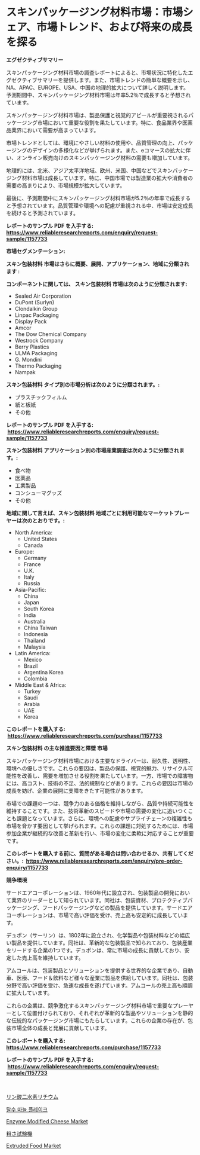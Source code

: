 <p><h1>スキンパッケージング材料市場：市場シェア、市場トレンド、および将来の成長を探る</h1></p><p><strong>エグゼクティブサマリー</strong></p>
<p><p>スキンパッケージング材料市場の調査レポートによると、市場状況に特化したエグゼクティブサマリーを提供します。また、市場トレンドの簡単な概要を示し、NA、APAC、EUROPE、USA、中国の地理的拡大について詳しく説明します。予測期間中、スキンパッケージング材料市場は年率5.2％で成長すると予想されています。</p><p>スキンパッケージング材料市場は、製品保護と視覚的アピールが重要視されるパッケージング市場において重要な役割を果たしています。特に、食品業界や医薬品業界において需要が高まっています。</p><p>市場トレンドとしては、環境にやさしい材料の使用や、品質管理の向上、パッケージングのデザインの多様化などが挙げられます。また、eコマースの拡大に伴い、オンライン販売向けのスキンパッケージング材料の需要も増加しています。</p><p>地理的には、北米、アジア太平洋地域、欧州、米国、中国などでスキンパッケージング材料市場は成長しています。特に、中国市場では製造業の拡大や消費者の需要の高まりにより、市場規模が拡大しています。</p><p>最後に、予測期間中にスキンパッケージング材料市場が5.2％の年率で成長すると予想されています。品質管理や環境への配慮が重視される中、市場は安定成長を続けると予測されています。</p></p>
<p><strong>レポートのサンプル PDF を入手する: <a href="https://www.reliableresearchreports.com/enquiry/request-sample/1157733">https://www.reliableresearchreports.com/enquiry/request-sample/1157733</a></strong></p>
<p><strong>市場セグメンテーション:</strong></p>
<p><strong> スキン包装材料 市場はさらに概要、展開、アプリケーション、地域に分類されます :</strong></p>
<p><strong>コンポーネントに関しては、 スキン包装材料 市場は次のように分類されます: &nbsp;</strong></p>
<p><ul><li>Sealed Air Corporation</li><li>DuPont (Surlyn)</li><li>Clondalkin Group</li><li>Linpac Packaging</li><li>Display Pack</li><li>Amcor</li><li>The Dow Chemical Company</li><li>Westrock Company</li><li>Berry Plastics</li><li>ULMA Packaging</li><li>G. Mondini</li><li>Thermo Packaging</li><li>Nampak</li></ul></p>
<p><strong> スキン包装材料 タイプ別の市場分析は次のように分類されます。:</strong></p>
<p><ul><li>プラスチックフィルム</li><li>紙と板紙</li><li>その他</li></ul></p>
<p><strong>レポートのサンプル PDF を入手する: &nbsp;<a href="https://www.reliableresearchreports.com/enquiry/request-sample/1157733">https://www.reliableresearchreports.com/enquiry/request-sample/1157733</a></strong></p>
<p><strong> スキン包装材料 アプリケーション別の市場産業調査は次のように分類されます。:</strong></p>
<p><ul><li>食べ物</li><li>医薬品</li><li>工業製品</li><li>コンシューマグッズ</li><li>その他</li></ul></p>
<p><strong>地域に関して言えば、スキン包装材料 地域ごとに利用可能なマーケットプレーヤーは次のとおりです。:</strong></p>
<p><ul>
    <li>
        North America:
        <ul>
            <li>United States</li>
            <li>Canada</li>
        </ul>
    </li>
    <li>
        Europe:
        <ul>
            <li>Germany</li>
            <li>France</li>
            <li>U.K.</li>
            <li>Italy</li>
            <li>Russia</li>
        </ul>
    </li>
    <li>
        Asia-Pacific:
        <ul>
            <li>China</li>
            <li>Japan</li>
            <li>South Korea</li>
            <li>India</li>
            <li>Australia</li>
            <li>China Taiwan</li>
            <li>Indonesia</li>
            <li>Thailand</li>
            <li>Malaysia</li>
        </ul>
    </li>
    <li>
        Latin America:
        <ul>
            <li>Mexico</li>
            <li>Brazil</li>
            <li>Argentina Korea</li>
            <li>Colombia</li>
        </ul>
    </li>
    <li>
        Middle East & Africa:
        <ul>
            <li>Turkey</li>
            <li>Saudi</li>
            <li>Arabia</li>
            <li>UAE</li>
            <li>Korea</li>
        </ul>
    </li>
    </ul></p>
<p><strong>このレポートを購入する: &nbsp;<a href="https://www.reliableresearchreports.com/purchase/1157733">https://www.reliableresearchreports.com/purchase/1157733</a></strong></p>
<p><strong>スキン包装材料 の主な推進要因と障壁 市場</strong></p>
<p><p>スキンパッケージング材料市場における主要なドライバーは、耐久性、透明性、環境への優しさです。これらの要因は、製品の保護、視覚的魅力、リサイクル可能性を改善し、需要を増加させる役割を果たしています。一方、市場での障害物には、高コスト、技術の不足、法的規制などがあります。これらの要因は市場の成長を妨げ、企業の展開に支障をきたす可能性があります。</p><p>市場での課題の一つは、競争力のある価格を維持しながら、品質や持続可能性を維持することです。また、技術革新のスピードや市場の需要の変化に追いつくことも課題となっています。さらに、環境への配慮やサプライチェーンの複雑性も市場を脅かす要因として挙げられます。これらの課題に対処するためには、市場参加企業が継続的な改善と革新を行い、市場の変化に柔軟に対応することが重要です。</p></p>
<p><strong>このレポートを購入する前に、質問がある場合は問い合わせるか、共有してください。:&nbsp; <a href="https://www.reliableresearchreports.com/enquiry/pre-order-enquiry/1157733">https://www.reliableresearchreports.com/enquiry/pre-order-enquiry/1157733</a></strong></p>
<p><strong>競争環境</strong></p>
<p><p>サードエアコーポレーションは、1960年代に設立され、包装製品の開発において業界のリーダーとして知られています。同社は、包装資材、プロテクティブパッケージング、フードパッケージングなどの製品を提供しています。サードエアコーポレーションは、市場で高い評価を受け、売上高も安定的に成長しています。</p><p>デュポン（サーリン）は、1802年に設立され、化学製品や包装材料などの幅広い製品を提供しています。同社は、革新的な包装製品で知られており、包装産業をリードする企業の1つです。デュポンは、常に市場の成長に貢献しており、安定した売上高を維持しています。</p><p>アムコールは、包装製品とソリューションを提供する世界的な企業であり、自動車、医療、フード＆飲料など様々な産業に製品を供給しています。同社は、包装分野で高い評価を受け、急速な成長を遂げています。アムコールの売上高も順調に拡大しています。</p><p>これらの企業は、競争激化するスキンパッケージング材料市場で重要なプレーヤーとして位置付けられており、それぞれが革新的な製品やソリューションを静的な伝統的なパッケージング市場にもたらしています。これらの企業の存在が、包装市場全体の成長と発展に貢献しています。</p></p>
<p><strong>このレポートを購入する: &nbsp; <a href="https://www.reliableresearchreports.com/purchase/1157733">https://www.reliableresearchreports.com/purchase/1157733</a></strong></p>
<p><strong>レポートのサンプル PDF を入手する: &nbsp;<a href="https://www.reliableresearchreports.com/enquiry/request-sample/1157733">https://www.reliableresearchreports.com/enquiry/request-sample/1157733</a></strong><strong></strong></p>
<p>&nbsp;</p>
<p><p><a href="https://github.com/lababdou/Market-Research-Report-List-2/blob/main/8585664190927.md">リン酸二水素リチウム</a></p><p><a href="https://github.com/jntpkh496620/Market-Research-Report-List-1/blob/main/5524783190772.md">탈수 마늘 플레이크</a></p><p><a href="https://view.publitas.com/reportprime-1/global-enzyme-modified-cheese-market-by-types-applications-and-major-players-with-regional-growth-rate-analysis-and-development-situation-from-2024-to-2031/">Enzyme Modified Cheese Market</a></p><p><a href="https://github.com/bevdtkn4419963/Market-Research-Report-List-1/blob/main/6636874190928.md">粗さ試験機</a></p><p><a href="https://view.publitas.com/reportprime-1/extruded-food-market-size-share-trends-analysis-report-by-application-regional-outlook-competitive-strategies-and-segment-forecasts-2024-2031/">Extruded Food Market</a></p></p>